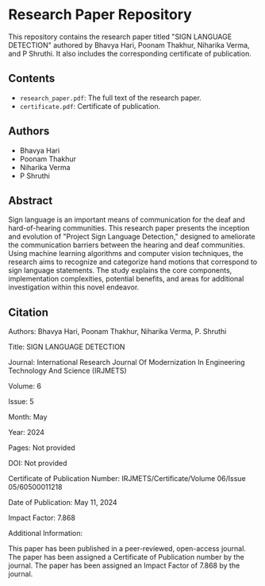 # Research Paper Repository

This repository contains the research paper titled "SIGN LANGUAGE DETECTION" authored by Bhavya Hari, Poonam Thakhur, Niharika Verma, and P Shruthi. It also includes the corresponding certificate of publication.

## Contents

- `research_paper.pdf`: The full text of the research paper.
- `certificate.pdf`: Certificate of publication.

## Authors

- Bhavya Hari
- Poonam Thakhur
- Niharika Verma
- P Shruthi

## Abstract
Sign language is an important means of communication for the deaf and hard-of-hearing communities. This research paper presents the inception and evolution of "Project Sign Language Detection," designed to ameliorate the communication barriers between the hearing and deaf communities. Using machine learning algorithms and computer vision techniques, the research aims to recognize and categorize hand motions that correspond to sign language statements. The study explains the core components, implementation complexities, potential benefits, and areas for additional investigation within this novel endeavor.

## Citation
Authors: Bhavya Hari, Poonam Thakhur, Niharika Verma, P. Shruthi

Title: SIGN LANGUAGE DETECTION

Journal: International Research Journal Of Modernization In Engineering Technology And Science (IRJMETS)

Volume: 6

Issue: 5

Month: May

Year: 2024

Pages: Not provided

DOI: Not provided

Certificate of Publication Number: IRJMETS/Certificate/Volume 06/Issue 05/60500011218

Date of Publication: May 11, 2024

Impact Factor: 7.868

Additional Information:

This paper has been published in a peer-reviewed, open-access journal.
The paper has been assigned a Certificate of Publication number by the journal.
The paper has been assigned an Impact Factor of 7.868 by the journal.
